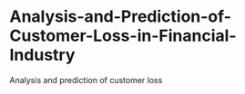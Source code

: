 # Analysis-and-Prediction-of-Customer-Loss-in-Financial-Industry
Analysis and prediction of customer loss
